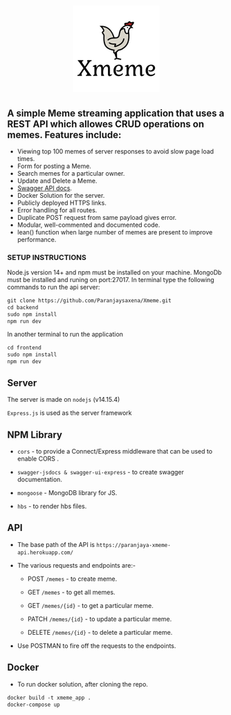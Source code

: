 <h1 align="center">
  <br>
  <a href="https://paranjaya-xmeme.herokuapp.com/"><img src="https://github.com/Paranjaysaxena/Xmeme/blob/main/frontend/public/img/logo.png" alt="Xmeme" width="200"></a>
</h1>


## A simple Meme streaming application that uses a REST API which allowes CRUD operations on memes. Features include:

- Viewing top 100 memes of server responses to avoid slow page load times.
- Form for posting a Meme.
- Search memes for a particular owner.
- Update and Delete a Meme.
- [Swagger API docs](https://paranjaya-xmeme-api.herokuapp.com/swagger-ui/).
- Docker Solution for the server.
- Publicly deployed HTTPS links.
- Error handling for all routes.
- Duplicate POST request from same payload gives error.
- Modular, well-commented and documented code.
- lean() function when large number of memes are present to improve performance.

### SETUP INSTRUCTIONS

Node.js version 14+ and npm must be installed on your machine. MongoDb must be installed and runing on port:27017. In terminal type the following commands to run the api server:

```
git clone https://github.com/Paranjaysaxena/Xmeme.git
cd backend
sudo npm install
npm run dev
```

In another terminal to run the application

```
cd frontend
sudo npm install
npm run dev
```

## Server

The server is made on `nodejs` (v14.15.4)

`Express.js` is used as the server framework

## NPM Library

- `cors` - to provide a Connect/Express middleware that can be used to enable CORS .

- `swagger-jsdocs & swagger-ui-express` - to create swagger documentation.

- `mongoose` - MongoDB library for JS.

- `hbs` - to render hbs files.

## API

- The base path of the API is `https://paranjaya-xmeme-api.herokuapp.com/`

- The various requests and endpoints are:-

  - POST `/memes` - to create meme.

  - GET `/memes` - to get all memes.

  - GET `/memes/{id}` - to get a particular meme.

  - PATCH `/memes/{id}` - to update a particular meme.

  - DELETE `/memes/{id}` - to delete a particular meme.

- Use POSTMAN to fire off the requests to the endpoints.

## Docker

- To run docker solution, after cloning the repo.

```
docker build -t xmeme_app .
docker-compose up
```
